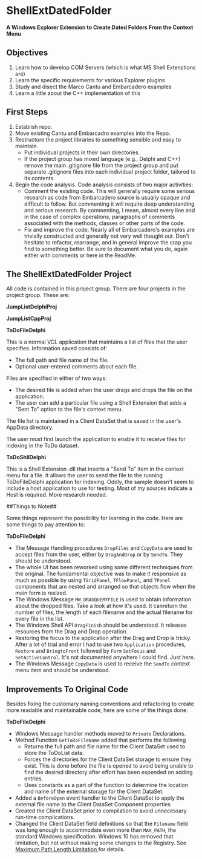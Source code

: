 # ShellExtDatedFolder
**A Windows Explorer Extension to Create Dated Folders From the Context Menu**
## Objectives
1. Learn how to develop COM Servers (which is what MS Shell Extenstions are)
2. Learn the specific requirements for various Explorer plugins
3. Study and disect the Marco Cantu and Embarcadero examples
4. Learn a little about the C++ implementation of this

## First Steps
1. Establish repo.
2. Move existing Cantu and Embarcadro examples into the Repo.
3. Restructure the project libraries to something sensible and easy to maintain.
	- Put individual projects in their own directories.
	- If the project group has mixed language (e.g., Delphi and C++) remove the main .gitignore file from the project group and put separate .gitignore files into each individual project folder, tailored to its contents.
3. Begin the code analysis. Code analysis consists of two major activities:
	- Comment the existing code. This will generally require some serious research as code from Embarcadero source is usually opaque and difficult to follow. But commenting it will require deep understanding and serious research. By commenting, I mean, almost every line and in the case of complex operations, paragraphs of comments associated with the methods, classes or other parts of the code.
	- Fix and improve the code. Nearly all of Embarcadero's examples are trivially constructed and generally not very well thought out. Don't hesitate to refactor, rearrange, and in general improve the crap you find to something better. Be sure to document what you do, again either with comments or here in the ReadMe.

## The ShellExtDatedFolder Project

All code is contained in this project group. There are four projects in the project group. These are:

**JumpListDelphiProj**

**JumpListCppProj**

**ToDoFileDelphi**

This is a normal VCL application that maintains a list of files that the user specifies. Information saved consists of:

-	The full path and file name of the file.
-	Optional user-entered comments about each file.

 Files are specified in either of two ways:

-	The desired file is added when the user drags and drops the file on the application.
-	The user can add a particular file using a Shell Extension that adds a "Sent To" option to the file's context menu.

The file list is maintained in a Client DataSet that is saved in the user's AppData directory.

The user must first launch the application to enable it to receive files for indexing in the ToDo dataset.

**ToDoShllDelphi**

This is a Shell Extension .dll that inserts a "Send To" item in the context menu for a file. It allows the user to send the file to the running ToDoFileDelphi application for indexing. Oddly, the sample doesn't seem to include a host application to use for testing. Most of my sources indicate a Host is required. More research needed.

##Things to Note##

Some things represent the possibility for learning in the code. Here are some things to pay attention to:

**ToDoFileDelphi**

-	The Message Handling procedures `DropFiles` and `CopyData` are used to accept files from the user, either by `DragAndDrop` or by `SendTo`. They should be understood.
-	The whole UI has been reworked using some different techniques from the original. The fundamental objective was to make it responsive as much as possible by using `TGridPanel`, `TFlowPanel`, and `TPanel` components that are nested and arranged so that objects flow when the main form is resized.
-	The Windows Message `MW_DRAGQUERYFILE` is used to obtain information about the dropped files. Take a look at how it's used. It canreturn the number of files, the length of each filename and the actual filename for every file in the list.
-	The Windows Shell API `DragFinish` should be understood. It releases resources from the Drag and Drop operation.
-	Restoring the focus to the application after the Drag and Drop is tricky. After a lot of trial and error I had to use two `Application` procedures, `Restore` and `BringtoFront` followed by `Form` `SetFocus` and `SetActiveControl`. It's not documented anywhere I could find. Just here.
-	The Windows Message `CopyData` is used to receive the `SendTo` context menu item and should be understood.  

## Improvements To Original Code ##

Besides fixing the customary naming conventions and refactoring to create more readable and maintainable code, here are some of the things done:

**ToDoFileDelphi**

-	Windows Message handler methods moved to `Private` Declarations.
-	Method Function `GetToDoFileName` added that performs the following
	-	Returns the full path and file name for the Client DataSet used to store the ToDoList data.
	-	Forces the directories for the Client DataSet storage to ensure they exist. This is done before the file is opened to avoid being unable to find the desired directory after effort has been expended on adding entries.
	-	Uses constants as a part of the function to determine the location and name of the external storage for the Client DataSet.
-	Added a `BeforeOpen` event handler to the Client DataSet to apply the external file name to the Client DataSet Component properties
-	Created the Client DataSet prior to compilation to avoid unnecessary run-time complications.
-	Changed the Client DataSet field definitions so that the `Filename` field was long enough to accommodate even more than `MAX_PATH`, the standard Windows specification. Windows 10 has removed that limitation, but not without making some changes to the Registry. See [Maximum Path Length Limitation
](https://docs.microsoft.com/en-us/windows/win32/fileio/maximum-file-path-limitation "Microsoft Developer Information") for details.
